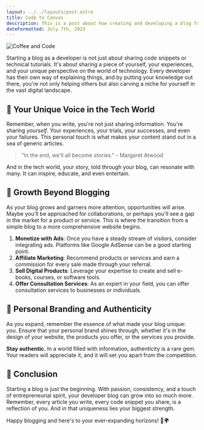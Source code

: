 ```yaml
---
layout: ../../layouts/post.astro
title: Code to Canvas
description: This is a post about how creating and developing a blog for yourself can be beneficial and how building your audience is important.
dateFormatted: July 7th, 2023
---
```


![Coffee and Code](/assets/images/posts/code-canvas.jpg)

Starting a blog as a developer is not just about sharing code snippets or technical tutorials. It's about sharing a piece of yourself, your experiences, and your unique perspective on the world of technology. Every developer has their own way of explaining things, and by putting your knowledge out there, you're not only helping others but also carving a niche for yourself in the vast digital landscape.

## 📝 **Your Unique Voice in the Tech World**

Remember, when you write, you're not just sharing information. You're sharing *yourself*. Your experiences, your trials, your successes, and even your failures. This personal touch is what makes your content stand out in a sea of generic articles.

> "In the end, we'll all become stories." - Margaret Atwood

And in the tech world, your story, told through your blog, can resonate with many. It can inspire, educate, and even entertain.

## 🌱 **Growth Beyond Blogging**

As your blog grows and garners more attention, opportunities will arise. Maybe you'll be approached for collaborations, or perhaps you'll see a gap in the market for a product or service. This is where the transition from a simple blog to a more comprehensive website begins.

1. **Monetize with Ads**: Once you have a steady stream of visitors, consider integrating ads. Platforms like Google AdSense can be a good starting point.
2. **Affiliate Marketing**: Recommend products or services and earn a commission for every sale made through your referral.
3. **Sell Digital Products**: Leverage your expertise to create and sell e-books, courses, or software tools.
4. **Offer Consultation Services**: As an expert in your field, you can offer consultation services to businesses or individuals.

## 🎨 **Personal Branding and Authenticity**

As you expand, remember the essence of what made your blog unique: *you*. Ensure that your personal brand shines through, whether it's in the design of your website, the products you offer, or the services you provide.

**Stay authentic.** In a world filled with information, authenticity is a rare gem. Your readers will appreciate it, and it will set you apart from the competition.

## 🌟 **Conclusion**

Starting a blog is just the beginning. With passion, consistency, and a touch of entrepreneurial spirit, your developer blog can grow into so much more. Remember, every article you write, every code snippet you share, is a reflection of you. And in that uniqueness lies your biggest strength.

Happy blogging and here's to your ever-expanding horizons! 🚀🌍
